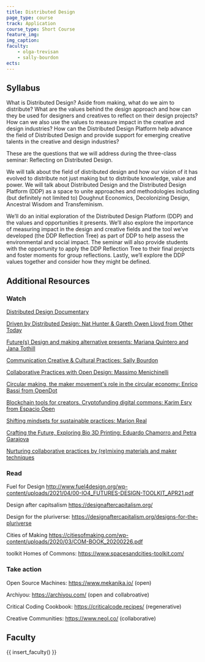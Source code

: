 ```yaml
---
title: Distributed Design
page_type: course
track: Application
course_type: Short Course
feature_img: 
img_caption: 
faculty: 
    - olga-trevisan
    - sally-bourdon
ects:
---
```


## Syllabus 

What is Distributed Design? Aside from making, what do we aim to distribute? What are the values behind the design approach and how can they be used for designers and creatives to reflect on their design projects? How can we also use the values to measure impact in the creative and design industries? How can the Distributed Design Platform help advance the field of Distributed Design and provide support for emerging creative talents in the creative and design industries?

These are the questions that we will address during the three-class seminar: Reflecting on Distributed Design.

We will talk about the field of distributed design and how our vision of it has evolved to distribute not just making but to distribute knowledge, value and power. We will talk about Distributed Design and the Distributed Design Platform (DDP) as a space to unite approaches and methodologies including (but definitely not limited to) Doughnut Economics, Decolonizing Design, Ancestral Wisdom and Transfeminism.

 We’ll do an initial exploration of the Distributed Design Platform (DDP) and the values and opportunities it presents. We’ll also explore the importance of measuring impact in the design and creative fields and the tool we’ve developed (the DDP Reflection Tree) as part of DDP to help assess the environmental and social impact. The seminar will also provide students with the opportunity to apply the DDP Reflection Tree to their final projects and foster moments for group reflections. Lastly, we’ll explore the DDP values together and consider how they might be defined.    


## Additional Resources

### Watch
[Distributed Design Documentary](https://www.youtube.com/watch?v=lUJJtdFGyrc&t=221s)

[Driven by Distributed Design: Nat Hunter & Gareth Owen Lloyd from Other Today](https://www.youtube.com/watch?v=2pNhwKDWVy8)

[Future(s) Design and making alternative presents: Mariana Quintero and Jana Tothill](https://www.youtube.com/watch?v=ydjYEqpyL_g&feature=youtu.be)

[Communication Creative & Cultural Practices: Sally Bourdon](https://www.youtube.com/watch?v=ECDI77icvgg)

[Collaborative Practices with Open Design: Massimo Menichinelli](https://www.youtube.com/watch?v=ECDI77icvgg)

[Circular making, the maker movement's role in the circular economy: Enrico Bassi from OpenDot](https://www.youtube.com/watch?v=NCzJSmBUbwU&ab_channel=FabLabBarcelona)

[Blockchain tools for creators. Cryptofunding digital commons: Karim Esry from Espacio Open](https://www.youtube.com/watch?v=T1xttV2KImk&t=244s)

[Shifting mindsets for sustainable practices: Marion Real](https://www.youtube.com/watch?v=JBgkzZ7OcIU)

[Crafting the Future, Exploring Bio 3D Printing: Eduardo Chamorro and Petra Garajova](https://m.youtube.com/watch?v=bqmJhO5s9A8)

[Nurturing collaborative practices by (re)mixing materials and maker techniques](https://www.youtube.com/watch?v=2H7dVj4VkHo)


### Read
Fuel for Design http://www.fuel4design.org/wp-content/uploads/2021/04/00-IO4_FUTURES-DESIGN-TOOLKIT_APR21.pdf

Design after capitsalism https://designaftercapitalism.org/

Design for the pluriverse: https://designaftercapitalism.org/designs-for-the-pluriverse

Cities of Making https://citiesofmaking.com/wp-content/uploads/2020/03/COM-BOOK_20200226.pdf

toolkit Homes of Commons: https://www.spacesandcities-toolkit.com/

### Take action
Open Source Machines: https://www.mekanika.io/ (open)

Archiyou: https://archiyou.com/ (open and collabroative)

Critical Coding Cookbook: https://criticalcode.recipes/ (regenerative)

Creative Communities: https://www.neol.co/ (collaborative)

## Faculty

{{ insert_faculty() }}
